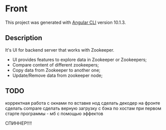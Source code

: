 # Front

This project was generated with [Angular CLI](https://github.com/angular/angular-cli) version 10.1.3.

## Description

It's UI for backend server that works with Zookeeper. 

 - UI provides features to explore data in Zookeeper or Zookeepers;
 - Compare content of different zookeepers;
 - Copy data from Zookeeper to another one;
 - Update/Remove data from zookeeper node;
 
 
## TODO
корректная работа с окнами по вставке нод
сделать декодер на фронте
сделать compare
сделать верную загрузку с бэка по хостам при первом старте программы - мб с помощью эффектов

СПИННЕР!!!!

